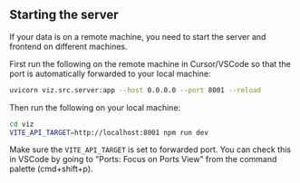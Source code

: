 

## Starting the server
If your data is on a remote machine, you need to start the server and frontend on different machines. 

First run the following on the remote machine in Cursor/VSCode so that the port is automatically forwarded to your local machine:
```bash
uvicorn viz.src.server:app --host 0.0.0.0 --port 8001 --reload
```

Then run the following on your local machine:
```bash
cd viz
VITE_API_TARGET=http://localhost:8001 npm run dev
```
Make sure the `VITE_API_TARGET` is set to forwarded port. You can check this in VSCode by going to "Ports: Focus on Ports View" from the command palette (cmd+shift+p).







